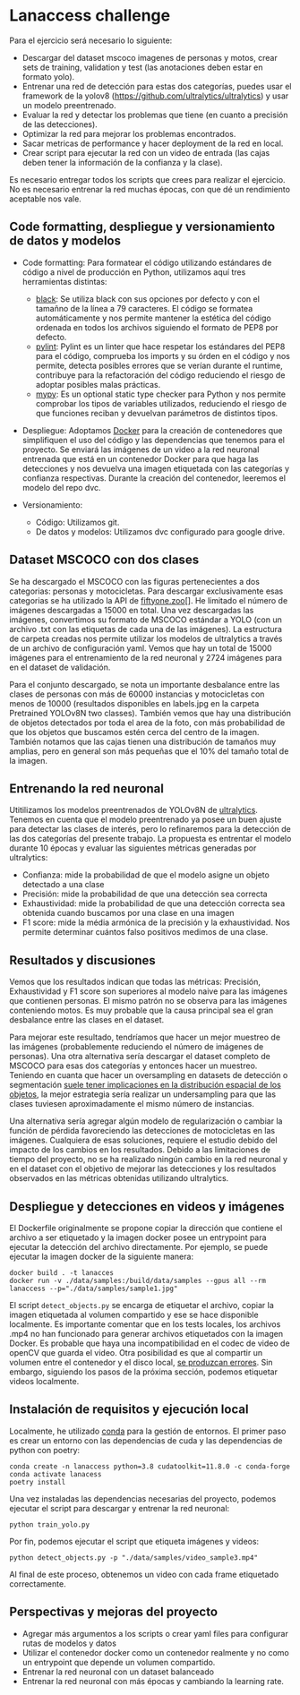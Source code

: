 # Lanaccess challenge

Para el ejercicio será necesario lo siguiente:

- Descargar del dataset mscoco imagenes de personas y motos, crear sets de training, validation y test (las anotaciones deben estar en formato yolo).
- Entrenar una red de detección para estas dos categorías, puedes usar el framework de la yolov8 (<https://github.com/ultralytics/ultralytics>) y usar un modelo preentrenado.
- Evaluar la red y detectar los problemas que tiene (en cuanto a precisión de las detecciones).
- Optimizar la red para mejorar los problemas encontrados.
- Sacar metricas de performance y hacer deployment de la red en local.
- Crear script para ejecutar la red con un video de entrada (las cajas deben tener la información de la confianza y la clase).

Es necesario entregar todos los scripts que crees para realizar el ejercicio.
No es necesario entrenar la red muchas épocas, con que dé un rendimiento aceptable nos vale.

## Code formatting, despliegue y versionamiento de datos y modelos

- Code formatting: Para formatear el código utilizando estándares de código a nivel de producción en Python, utilizamos aquí tres herramientas distintas:
  - [black](https://black.readthedocs.io/en/stable/): Se utiliza black con sus opciones por defecto y con el tamañno de la línea a 79 caracteres. El código se formatea automáticamente y nos permite mantener la estética del código ordenada en todos los archivos siguiendo el formato de PEP8 por defecto.
  - [pylint](https://www.pylint.org/): Pylint es un linter que hace respetar los estándares del PEP8 para el código, comprueba los imports y su órden en el código y nos permite, detecta posibles errores que se verían durante el runtime, contribuye para la refactoración del código reduciendo el riesgo de adoptar posibles malas prácticas.
  - [mypy](https://mypy-lang.org/): Es un optional static type checker para Python y nos permite comprobar los tipos de variables utilizados, reduciendo el riesgo de que funciones reciban y devuelvan parámetros de distintos tipos.

- Despliegue: Adoptamos [Docker](https://www.docker.com/) para la creación de contenedores que simplifiquen el uso del código y las dependencias que tenemos para el proyecto. Se enviará las imágenes de un video a la red neuronal entrenada que está en un contenedor Docker para que haga las detecciones y nos devuelva una imagen etiquetada con las categorías y confianza respectivas. Durante la creación del contenedor, leeremos el modelo del repo dvc.

- Versionamiento:
  - Código: Utilizamos git.
  - De datos y modelos: Utilizamos dvc configurado para google drive.

## Dataset MSCOCO con dos clases

Se ha descargado el MSCOCO con las figuras pertenecientes a dos categorias: personas y motocicletas. Para descargar exclusivamente esas categorias se ha utilizado la API de [fiftyone.zoo](<https://docs.voxel51.com/>)[]. He limitado el número de imágenes descargadas a 15000 en total. Una vez descargadas las imágenes, convertimos su formato de MSCOCO estándar a YOLO (con un archivo .txt con las etiquetas de cada una de las imágenes). La estructura de carpeta creadas nos permite utilizar los modelos de ultralytics a través de un archivo de configuración yaml. Vemos que hay un total de 15000 imágenes para el entrenamiento de la red neuronal y 2724 imágenes para en el dataset de validación.

Para el conjunto descargado, se nota un importante desbalance entre las clases de personas con más de 60000 instancias y motocicletas con menos de 10000 (resultados disponibles en labels.jpg en la carpeta Pretrained YOLOv8N two classes). También vemos que hay una distribución de objetos detectados por toda el area de la foto, con más probabilidad de que los objetos que buscamos estén cerca del centro de la imagen. También notamos que las cajas tienen una distribución de tamaños muy amplias, pero en general son más pequeñas que el 10% del tamaño total de la imagen.

## Entrenando la red neuronal

Utitilizamos los modelos preentrenados de YOLOv8N de [ultralytics](https://docs.ultralytics.com/modes/). Tenemos en cuenta que el modelo preentrenado ya posee un buen ajuste para detectar las clases de interés, pero lo refinaremos para la detección de las dos categorías del presente trabajo. La propuesta es entrentar el modelo durante 10 épocas y evaluar las siguientes métricas generadas por ultralytics:

- Confianza: mide la probabilidad de que el modelo asigne un objeto detectado a una clase
- Precisión: mide la probabilidad de que una detección sea correcta
- Exhaustividad: mide la probabilidad de que una detección correcta sea obtenida cuando buscamos por una clase en una imagen
- F1 score: mide la média armónica de la precisión y la exhaustividad. Nos permite determinar cuántos falso positivos medimos de una clase.

## Resultados y discusiones

Vemos que los resultados indican que todas las métricas: Precisión, Exhaustividad y F1 score son superiores al modelo naive para las imágenes que contienen personas. El mismo patrón no se observa para las imágenes conteniendo motos. Es muy probable que la causa principal sea el gran desbalance entre las clases en el dataset.

Para mejorar este resultado, tendríamos que hacer un mejor muestreo de las imágenes (probablemente reduciendo el número de imágenes de personas). Una otra alternativa sería descargar el dataset completo de MSCOCO para esas dos categorías y entonces hacer un muestreo. Teniendo en cuanta que hacer un oversampling en datasets de detección o segmentación [suele tener implicaciones en la distribución espacial de los objetos](https://arxiv.org/abs/1106.1813), la mejor estrategia sería realizar un undersampling para que las clases tuviesen aproximadamente el mismo número de instancias.

Una alternativa sería agregar algún modelo de regularización o cambiar la función de pérdida favoreciendo las detecciones de motocicletas en las imágenes. Cualquiera de esas soluciones, requiere el estudio debido del impacto de los cambios en los resultados. Debido a las limitaciones de tiempo del proyecto, no se ha realizado ningún cambio en la red neuronal y en el dataset con el objetivo de mejorar las detecciones y los resultados observados en las métricas obtenidas utilizando ultralytics.

## Despliegue y detecciones en videos y imágenes

El Dockerfile originalmente se propone copiar la dirección que contiene el archivo a ser etiquetado y la imagen docker posee un entrypoint para ejecutar la detección del archivo directamente. Por ejemplo, se puede ejecutar la imagen docker de la siguiente manera:

```console
docker build . -t lanacces
docker run -v ./data/samples:/build/data/samples --gpus all --rm lanaccess --p="./data/samples/sample1.jpg"
```

El script `detect_objects.py` se encarga de etiquetar el archivo, copiar la imagen etiquetada al volumen compartido y ese se hace disponible localmente. Es importante comentar que en los tests locales, los archivos .mp4 no han funcionado para generar archivos etiquetados con la imagen Docker. Es probable que haya una incompatibilidad en el codec de video de openCV que guarda el video. Otra posibilidad es que al compartir un volumen entre el contenedor y el disco local, [se produzcan errores](https://forums.docker.com/t/volume-vs-mounting-a-host-folder-in-regards-to-file-corruption/14032). Sin embargo, siguiendo los pasos de la próxima sección, podemos etiquetar videos localmente.

## Instalación de requisitos y ejecución local

Localmente, he utilizado [conda](https://www.anaconda.com/download/) para la gestión de entornos. El primer paso es crear un entorno con las dependencias de cuda y las dependencias de python con poetry:

```console
conda create -n lanaccess python=3.8 cudatoolkit=11.8.0 -c conda-forge
conda activate lanacess
poetry install
```

Una vez instaladas las dependencias necesarias del proyecto, podemos ejecutar el script para descargar y entrenar la red neuronal:

```console
python train_yolo.py
```

Por fin, podemos ejecutar el script que etiqueta imágenes y videos:

```console
python detect_objects.py -p "./data/samples/video_sample3.mp4"
```

Al final de este proceso, obtenemos un video con cada frame etiquetado correctamente.

## Perspectivas y mejoras del proyecto

- Agregar más argumentos a los scripts o crear yaml files para configurar rutas de modelos y datos
- Utilizar el contenedor docker como un contenedor realmente y no como un entrypoint que depende un volumen compartido.
- Entrenar la red neuronal con un dataset balanceado
- Entrenar la red neuronal con más épocas y cambiando la learning rate.
